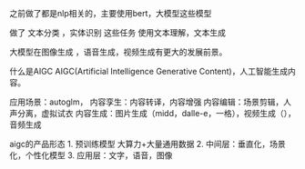 

之前做了都是nlp相关的，主要使用bert，大模型这些模型

做了 文本分类 ，实体识别 这些任务  使用文本理解，文本生成

大模型在图像生成 ，语音生成，视频生成有更大的发展前景。


什么是AIGC
AIGC(Artificial Intelligence Generative Content)，人工智能生成内容。


应用场景：autoglm，
    内容孪生：内容转译，内容增强
    内容编辑：场景剪辑，人声分离，虚拟试衣
    内容生成：图片生成（midd，dalle-e，一格），视频生成（），音频生成

aigc的产品形态
    1. 预训练模型   大算力+大量通用数据
    2. 中间层：垂直化，场景化，个性化模型
    3. 应用层：文字，语音，图像
    
    
        


